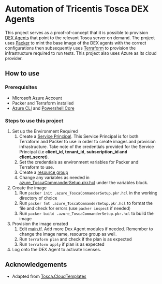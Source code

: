 # Automation of Tricentis Tosca DEX Agents

This project serves as a proof-of-concept that it is possible to provision [DEX Agents](https://documentation.tricentis.com/tosca/2320/en/content/distributed_execution/dex_setup_intro.htm) that point to the relevant Tosca server on demand. The project uses [Packer](https://github.com/hashicorp/packer) to mint the base image of the DEX agents with the correct configurations then subsequently uses [Terraform](https://github.com/hashicorp/terraform) to provision the infrastructure required to run tests. This project also uses Azure as its cloud provider.

## How to use
### Prerequisites 
 - Microsoft Azure Account
 - Packer and Terraform installed
 - [Azure CLI](https://learn.microsoft.com/en-us/cli/azure/install-azure-cli) and [Powershell Core](https://learn.microsoft.com/en-us/powershell/scripting/install/installing-powershell?view=powershell-7.4)
### Steps to use this project
1. Set up the Environment Required
     1) Create a [Service Principal](https://learn.microsoft.com/en-us/cli/azure/azure-cli-sp-tutorial-1?tabs=bash). This Service Principal is for both Terraform and Packer to use in order to create images and provision infrastructure. Take note of the credentials provided for the Service Principal (i.e **client_id, tenant_id, subscription_id and client_secret**).
     2) Set the credentials as environment variables for Packer and Terraform to use.
     3) Create a [resource group](https://learn.microsoft.com/en-us/powershell/module/az.resources/new-azresourcegroup?view=azps-12.1.0)
     4) Change any variables as needed in [azure_ToscaCommanderSetup.pkr.hcl](ToscaDEX-Packer-Terraform/Packer/azure_ToscaCommanderSetup.pkr.hcl) under the variables block.
2.  Create the image
     1) Run ```packer init .azure_ToscaCommanderSetup.pkr.hcl``` in the working directory of choice
     2) Run ```packer fmt .azure_ToscaCommanderSetup.pkr.hcl``` to format the file and check for errors (use ```packer inspect``` if needed)
     3) Run ```packer build .azure_ToscaCommanderSetup.pkr.hcl``` to build the image
3. Provision the image created
     1) Edit [main.tf](ToscaDEX-Packer-Terraform/Terraform/main.tf). Add more Dex Agent modules if needed. Remember to change the image name, resource group as well.
     2) Run ```terraform plan``` and check if the plan is as expected
     3) Run ```terraform apply``` if plan is as expected
4. Log onto the DEX Agent to activate licenses.

## Acknowledgements
  - Adapted from [Tosca.CloudTemplates](https://github.com/Tricentis/Tosca.CloudTemplates/tree/main)
